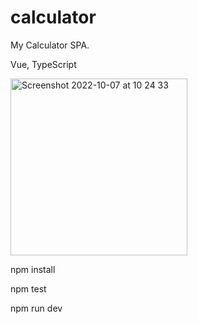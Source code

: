 # calculator

My Calculator SPA.

Vue, TypeScript

<img width="283" alt="Screenshot 2022-10-07 at 10 24 33" src="https://user-images.githubusercontent.com/37448691/194518272-6a6edabd-9643-4936-8178-6e52dc28964f.png">

npm install

npm test

npm run dev

